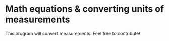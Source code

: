 # Math equations & converting units of measurements
This program will convert measurements.
Feel free to contribute!